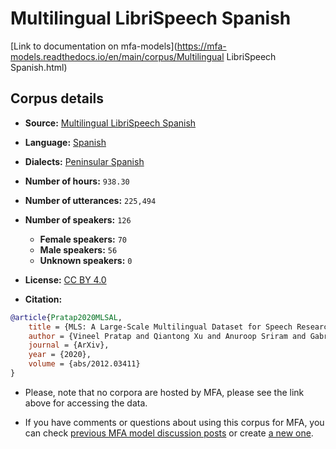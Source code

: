 
# Multilingual LibriSpeech Spanish

[Link to documentation on mfa-models](https://mfa-models.readthedocs.io/en/main/corpus/Multilingual LibriSpeech Spanish.html)

## Corpus details

- **Source:** [Multilingual LibriSpeech Spanish](https://openslr.org/94/)
- **Language:** [Spanish](https://en.wikipedia.org/wiki/Spanish_language)
- **Dialects:** [Peninsular Spanish](https://en.wikipedia.org/wiki/Peninsular_Spanish)
- **Number of hours:** `938.30`
- **Number of utterances:** `225,494`
- **Number of speakers:** `126`
  - **Female speakers:** `70`
  - **Male speakers:** `56`
  - **Unknown speakers:** `0`
- **License:** [CC BY 4.0](https://creativecommons.org/licenses/by/4.0/)

- **Citation:**
```bibtex
@article{Pratap2020MLSAL,
	title = {MLS: A Large-Scale Multilingual Dataset for Speech Research},
	author = {Vineel Pratap and Qiantong Xu and Anuroop Sriram and Gabriel Synnaeve and Ronan Collobert},
	journal = {ArXiv},
	year = {2020},
	volume = {abs/2012.03411}
}
```

- Please, note that no corpora are hosted by MFA, please see the link above for accessing the data.

- If you have comments or questions about using this corpus for MFA, you can check [previous MFA model discussion posts](https://github.com/MontrealCorpusTools/mfa-models/discussions?discussions_q=Multilingual+LibriSpeech+Spanish) or create [a new one](https://github.com/MontrealCorpusTools/mfa-models/discussions/new).
